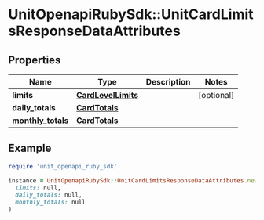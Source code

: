# UnitOpenapiRubySdk::UnitCardLimitsResponseDataAttributes

## Properties

| Name | Type | Description | Notes |
| ---- | ---- | ----------- | ----- |
| **limits** | [**CardLevelLimits**](CardLevelLimits.md) |  | [optional] |
| **daily_totals** | [**CardTotals**](CardTotals.md) |  |  |
| **monthly_totals** | [**CardTotals**](CardTotals.md) |  |  |

## Example

```ruby
require 'unit_openapi_ruby_sdk'

instance = UnitOpenapiRubySdk::UnitCardLimitsResponseDataAttributes.new(
  limits: null,
  daily_totals: null,
  monthly_totals: null
)
```

